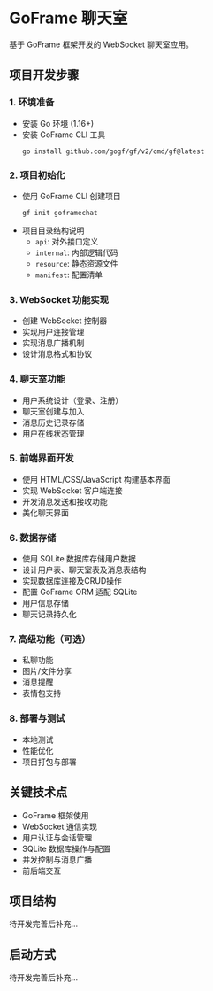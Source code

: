 # GoFrame 聊天室

基于 GoFrame 框架开发的 WebSocket 聊天室应用。

## 项目开发步骤

### 1. 环境准备
- 安装 Go 环境 (1.16+)
- 安装 GoFrame CLI 工具
  ```
  go install github.com/gogf/gf/v2/cmd/gf@latest
  ```

### 2. 项目初始化
- 使用 GoFrame CLI 创建项目
  ```
  gf init goframechat
  ```
- 项目目录结构说明
  - `api`: 对外接口定义
  - `internal`: 内部逻辑代码
  - `resource`: 静态资源文件
  - `manifest`: 配置清单

### 3. WebSocket 功能实现
- 创建 WebSocket 控制器
- 实现用户连接管理
- 实现消息广播机制
- 设计消息格式和协议

### 4. 聊天室功能
- 用户系统设计（登录、注册）
- 聊天室创建与加入
- 消息历史记录存储
- 用户在线状态管理

### 5. 前端界面开发
- 使用 HTML/CSS/JavaScript 构建基本界面
- 实现 WebSocket 客户端连接
- 开发消息发送和接收功能
- 美化聊天界面

### 6. 数据存储
- 使用 SQLite 数据库存储用户数据
- 设计用户表、聊天室表及消息表结构
- 实现数据库连接及CRUD操作
- 配置 GoFrame ORM 适配 SQLite
- 用户信息存储
- 聊天记录持久化

### 7. 高级功能（可选）
- 私聊功能
- 图片/文件分享
- 消息提醒
- 表情包支持

### 8. 部署与测试
- 本地测试
- 性能优化
- 项目打包与部署

## 关键技术点
- GoFrame 框架使用
- WebSocket 通信实现
- 用户认证与会话管理
- SQLite 数据库操作与配置
- 并发控制与消息广播
- 前后端交互

## 项目结构
待开发完善后补充...

## 启动方式
待开发完善后补充...
